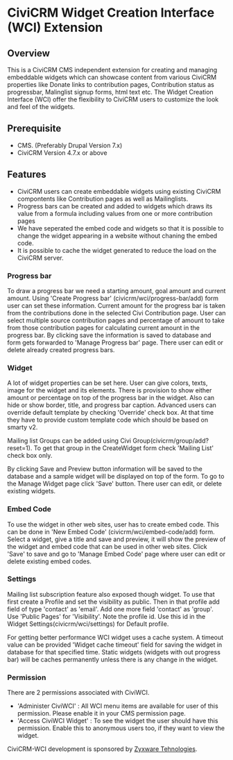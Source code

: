 # CiviCRM Widget Creation Interface (WCI) Extension

## Overview

This is a CiviCRM CMS independent extension for creating and managing embeddable widgets which can showcase content from various CiviCRM properties like Donate links to contribution pages, Contribution status as progressbar, Malinglist signup forms, html text etc. The Widget Creation Interface (WCI) offer the flexibility to CiviCRM users to customize the look and feel of the widgets.

## Prerequisite

- CMS. (Preferably Drupal Version 7.x)
- CiviCRM Version 4.7.x or above

## Features

- CiviCRM users can create embeddable widgets using existing CiviCRM compontents like Contribution pages as well as Mailinglists.
- Progress bars can be created and added to widgets which draws its value from a formula including values from one or more contribution pages
- We have seperated the embed code and widgets so that it is possible to change the widget appearing in a website without chaning the embed code.
- It is possible to cache the widget generated to reduce the load on the CiviCRM server.

### Progress bar

To draw a progress bar we need a starting amount, goal amount and current amount. Using 'Create Progress bar' (civicrm/wci/progress-bar/add) form user can set these information. Current amount for the progress bar is taken from the contributions done in the selected Civi Contribution page. User can select multiple source contribution pages and percentage of amount to take from those contribution pages for calculating current amount in the progress bar. By clicking save the information is saved to database and form gets forwarded to 'Manage Progress bar' page. There user can edit or delete already created progress bars.

### Widget

A lot of widget properties can be set here. User can give colors, texts, image for the widget and its elements. There is provision to show either amount or percentage on top of the progress bar in the widget. Also can hide or show border, title, and progress bar caption. Advanced users can override default template by checking 'Override' check box. At that time they have to provide custom template code which should be based on smarty v2.

Mailing list Groups can be added using Civi Group(civicrm/group/add?reset=1). To get that group in the CreateWidget form check 'Mailing List' check box only.

By clicking Save and Preview button information will be saved to the database and a sample widget will be displayed on top of the form. To go to the Manage Widget page click 'Save' button. There user can edit, or delete existing widgets.

### Embed Code

To use the widget in other web sites, user has to create embed code. This can be done in 'New Embed Code' (civicrm/wci/embed-code/add) form. Select a widget, give a title and save and preview, it will show the preview of the widget and embed code that can be used in other web sites. Click 'Save' to save and go to 'Manage Embed Code' page where user can edit or delete existing embed codes.

### Settings

Mailing list subscription feature also exposed though widget. To use that first create a Profile and set the visibility as public. Then in that profile add field of type 'contact' as 'email'. Add one more field 'contact' as 'group'. Use 'Public Pages' for 'Visibility'. Note the profile id. Use this id in the Widget Settings(civicrm/wci/settings) for Default profile.

For getting better performance WCI widget uses a cache system. A timeout value can be provided 'Widget cache timeout' field for saving the widget in database for that specified time. Static widgets (widgets with out progress bar) will be caches permanently unless there is any change in the widget.

### Permission

There are 2 permissions associated with CiviWCI.
- 'Administer CiviWCI' : All WCI menu items are available for user of this permission. Please enable it in your CMS permission page.
- 'Access CiviWCI Widget' : To see the widget the user should have this permission. Enable this to anonymous users too, if they want to view the widget.

CiviCRM-WCI development is sponsored by [Zyxware Tehnologies](http://www.zyxware.com).
